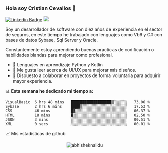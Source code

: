 ### Hola soy Cristian Cevallos 👋

[![Linkedin Badge](https://img.shields.io/badge/-CristianCevallos-blue?style=flat-square&logo=Linkedin&logoColor=white&link=https://www.linkedin.com/in/cristiancevallos/)](https://www.linkedin.com/in/cristiancevallos/)
![](https://visitor-badge.glitch.me/badge?page_id=kristiancdev.abhisheknaiidu)

Soy un desarrollador de software con diez años de experiencia en el sector de seguros, en este tiempo he trabajado con lenguajes como Vb6 y C# con bases de datos Sybase, Sql Server y Oracle.

Constantemente estoy aprendiendo buenas prácticas de codificación o habilidades blandas para mejorar como profesional.

- 👀 Lenguajes en aprendizaje Python y Kotlin
- 🌱 Me gusta leer acerca de UI/UX para mejorar mis diseños.
- 💞️ Dispuesto a colaborar en proyectos de forma voluntaria para adquirir mayor experiencia.

📊 **Esta semana he dedicado mi tiempo a:**
<!--START_SECTION:waka-->

```text
VisualBasic  6 hrs 48 mins   ██████████████████▒░░░░░░   73.06 %
Sybase       2 hrs 6 mins    ████▒░░░░░░░░░░░░░░░░░░░░   17.53 %
CSS          46 mins         █▓░░░░░░░░░░░░░░░░░░░░░░░   06.37 %
HTML         18 mins         ▓░░░░░░░░░░░░░░░░░░░░░░░░   02.50 %
JSON         3 mins          ░░░░░░░░░░░░░░░░░░░░░░░░░   00.51 %
XML          0 secs          ░░░░░░░░░░░░░░░░░░░░░░░░░   00.01 %
```

📈 Mis estadísticas de github
<p align="center"> <img src="https://github-readme-stats.vercel.app/api?username=kristiancdev&show_icons=true&theme=gotham" alt="abhisheknaiidu" />

<!---
KristianDevEC/KristianDevEC is a ✨ special ✨ repository because its `README.md` (this file) appears on your GitHub profile.
You can click the Preview link to take a look at your changes.
--->
